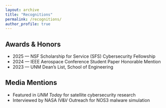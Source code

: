 ```yaml
---
layout: archive
title: "Recognitions"
permalink: /recognitions/
author_profile: true
---
```


## Awards & Honors
- 2025 — NSF Scholarship for Service (SFS) Cybersecurity Fellowship
- 2024 — IEEE Aerospace Conference Student Paper Honorable Mention
- 2023 — UNM Dean’s List, School of Engineering

## Media Mentions
- Featured in *UNM Today* for satellite cybersecurity research
- Interviewed by NASA IV&V Outreach for NOS3 malware simulation
